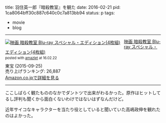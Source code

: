 title: 羽住英一郎『暗殺教室』を観た
date: 2016-02-21
pid: 1ca8064bff30c887c640c0c7a813bb94
status: p
tags:
- movie
- blog
---

<div class="amazlet-box" style="margin-bottom:0px;"><div class="amazlet-image" style="float:left;margin:0px 12px 1px 0px;"><a href="http://www.amazon.co.jp/exec/obidos/ASIN/B00YEOIK50/dotimpact-22/ref=nosim/" name="amazletlink" target="_blank"><img src="http://ecx.images-amazon.com/images/I/31rr-ZnZ-WL._SL160_.jpg" alt="映画 暗殺教室 Blu-ray スペシャル・エディション(4枚組)" style="border: none;" /></a></div><div class="amazlet-info" style="line-height:120%; margin-bottom: 10px"><div class="amazlet-name" style="margin-bottom:10px;line-height:120%"><a href="http://www.amazon.co.jp/exec/obidos/ASIN/B00YEOIK50/dotimpact-22/ref=nosim/" name="amazletlink" target="_blank">映画 暗殺教室 Blu-ray スペシャル・エディション(4枚組)</a><div class="amazlet-powered-date" style="font-size:80%;margin-top:5px;line-height:120%">posted with <a href="http://www.amazlet.com/" title="amazlet" target="_blank">amazlet</a> at 16.02.22</div></div><div class="amazlet-detail">東宝 (2015-09-25)<br />売り上げランキング: 26,887<br /></div><div class="amazlet-sub-info" style="float: left;"><div class="amazlet-link" style="margin-top: 5px"><a href="http://www.amazon.co.jp/exec/obidos/ASIN/B00YEOIK50/dotimpact-22/ref=nosim/" name="amazletlink" target="_blank">Amazon.co.jpで詳細を見る</a></div></div></div><div class="amazlet-footer" style="clear: left"></div></div>

---- 

ここしばらく観たもののなかでダントツで出来がわるかった。原作はヒットしてるし評判も聞くから面白くないわけではないはずなんだけど。

近年サイコなキャラクターを当たり役としていると聞いていた高嶋政伸を観れたのはよかった。